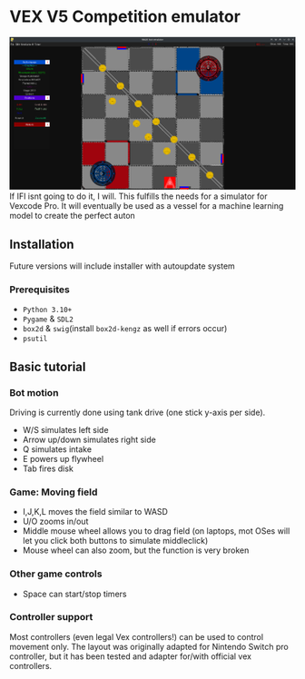 # VEX V5 Competition emulator
![screenshot](mdImg/about.png)
If IFI isnt going to do it, I will.
This fulfills the needs for a simulator for Vexcode Pro. It will eventually be used as a vessel for a machine learning model to create the perfect auton
## Installation
Future versions will include installer with autoupdate system
### Prerequisites
- `Python 3.10+`
- `Pygame` & `SDL2`
- `box2d` & `swig`(install `box2d-kengz` as well if errors occur)
- `psutil`
## Basic tutorial
### Bot motion
Driving is currently done using tank drive (one stick y-axis per side).
- W/S simulates left side
- Arrow up/down simulates right side
- Q simulates intake
- E powers up flywheel
- Tab fires disk
### Game: Moving field
- I,J,K,L moves the field similar to WASD
- U/O zooms in/out
- Middle mouse wheel allows you to drag field (on laptops, mot OSes will let you click both buttons to simulate middleclick)
- Mouse wheel can also zoom, but the function is very broken
### Other game controls
- Space can start/stop timers
### Controller support
Most controllers (even legal Vex controllers!) can be used to control movement only. The layout was originally adapted for Nintendo Switch pro controller, but it has been tested and  adapter for/with official vex controllers.